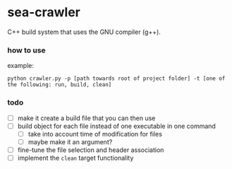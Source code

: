 # sea-crawler

C++ build system that uses the GNU compiler (g++).

### how to use

example:
```
python crawler.py -p [path towards root of project folder] -t [one of the following: run, build, clean]
```

### todo
- [ ] make it create a build file that you can then use
- [ ] build object for each file instead of one executable in one command
    - [ ] take into account time of modification for files
    - [ ] maybe make it an argument?
- [ ] fine-tune the file selection and header association
- [ ] implement the `clean` target functionality